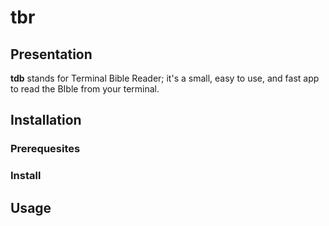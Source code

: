 # tbr

## Presentation

**tdb** stands for Terminal Bible Reader; it's a small, easy to use, and fast app to read the BIble from your terminal.

## Installation

### Prerequesites

### Install

## Usage

